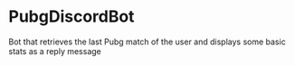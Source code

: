 # PubgDiscordBot
Bot that retrieves the last Pubg match of the user and displays some basic stats as a reply message    
